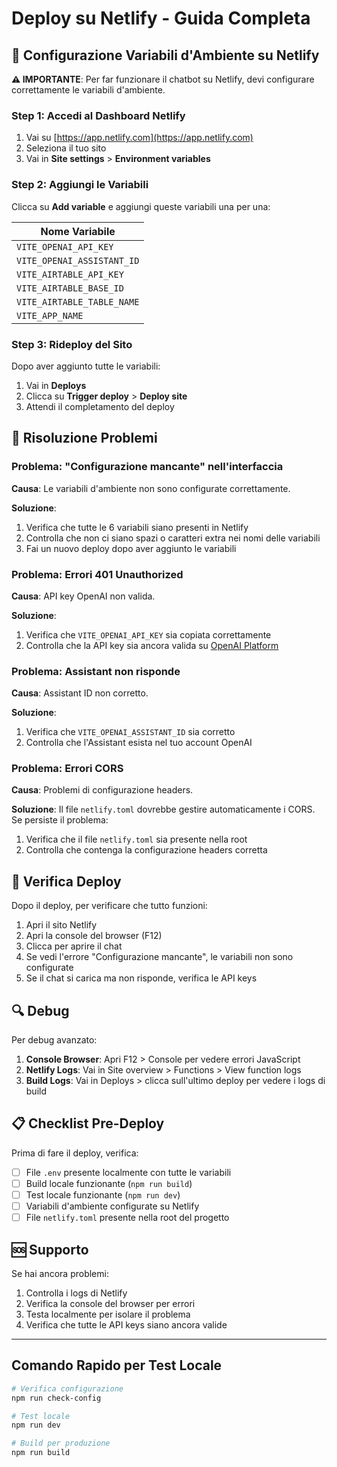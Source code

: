 # Deploy su Netlify - Guida Completa

## 🚀 Configurazione Variabili d'Ambiente su Netlify

**⚠️ IMPORTANTE**: Per far funzionare il chatbot su Netlify, devi configurare correttamente le variabili d'ambiente.

### Step 1: Accedi al Dashboard Netlify

1. Vai su [https://app.netlify.com](https://app.netlify.com)
2. Seleziona il tuo sito
3. Vai in **Site settings** > **Environment variables**

### Step 2: Aggiungi le Variabili

Clicca su **Add variable** e aggiungi queste variabili una per una:

| Nome Variabile |
|----------------|
| `VITE_OPENAI_API_KEY` |
| `VITE_OPENAI_ASSISTANT_ID` |
| `VITE_AIRTABLE_API_KEY` | 
| `VITE_AIRTABLE_BASE_ID` |
| `VITE_AIRTABLE_TABLE_NAME` |
| `VITE_APP_NAME` |

### Step 3: Rideploy del Sito

Dopo aver aggiunto tutte le variabili:

1. Vai in **Deploys**
2. Clicca su **Trigger deploy** > **Deploy site**
3. Attendi il completamento del deploy

## 🔧 Risoluzione Problemi

### Problema: "Configurazione mancante" nell'interfaccia

**Causa**: Le variabili d'ambiente non sono configurate correttamente.

**Soluzione**:
1. Verifica che tutte le 6 variabili siano presenti in Netlify
2. Controlla che non ci siano spazi o caratteri extra nei nomi delle variabili
3. Fai un nuovo deploy dopo aver aggiunto le variabili

### Problema: Errori 401 Unauthorized

**Causa**: API key OpenAI non valida.

**Soluzione**:
1. Verifica che `VITE_OPENAI_API_KEY` sia copiata correttamente
2. Controlla che la API key sia ancora valida su [OpenAI Platform](https://platform.openai.com)

### Problema: Assistant non risponde

**Causa**: Assistant ID non corretto.

**Soluzione**:
1. Verifica che `VITE_OPENAI_ASSISTANT_ID` sia corretto
2. Controlla che l'Assistant esista nel tuo account OpenAI

### Problema: Errori CORS

**Causa**: Problemi di configurazione headers.

**Soluzione**: Il file `netlify.toml` dovrebbe gestire automaticamente i CORS. Se persiste il problema:
1. Verifica che il file `netlify.toml` sia presente nella root
2. Controlla che contenga la configurazione headers corretta

## 📝 Verifica Deploy

Dopo il deploy, per verificare che tutto funzioni:

1. Apri il sito Netlify
2. Apri la console del browser (F12)
3. Clicca per aprire il chat
4. Se vedi l'errore "Configurazione mancante", le variabili non sono configurate
5. Se il chat si carica ma non risponde, verifica le API keys

## 🔍 Debug

Per debug avanzato:

1. **Console Browser**: Apri F12 > Console per vedere errori JavaScript
2. **Netlify Logs**: Vai in Site overview > Functions > View function logs
3. **Build Logs**: Vai in Deploys > clicca sull'ultimo deploy per vedere i logs di build

## 📋 Checklist Pre-Deploy

Prima di fare il deploy, verifica:

- [ ] File `.env` presente localmente con tutte le variabili
- [ ] Build locale funzionante (`npm run build`)
- [ ] Test locale funzionante (`npm run dev`)
- [ ] Variabili d'ambiente configurate su Netlify
- [ ] File `netlify.toml` presente nella root del progetto

## 🆘 Supporto

Se hai ancora problemi:

1. Controlla i logs di Netlify
2. Verifica la console del browser per errori
3. Testa localmente per isolare il problema
4. Verifica che tutte le API keys siano ancora valide

---

## Comando Rapido per Test Locale

```bash
# Verifica configurazione
npm run check-config

# Test locale
npm run dev

# Build per produzione
npm run build
```
